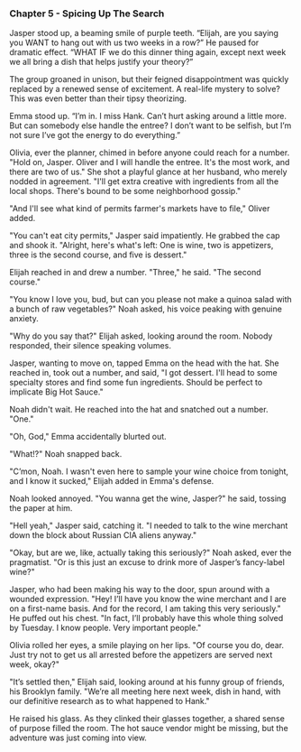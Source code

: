 ### Chapter 5 - Spicing Up The Search
Jasper stood up, a beaming smile of purple teeth. “Elijah, are you saying you WANT to hang out with us two weeks in a row?” He paused for dramatic effect. “WHAT IF we do this dinner thing again, except next week we all bring a dish that helps justify your theory?”

The group groaned in unison, but their feigned disappointment was quickly replaced by a renewed sense of excitement. A real-life mystery to solve? This was even better than their tipsy theorizing.

Emma stood up. “I’m in. I miss Hank. Can’t hurt asking around a little more. But can somebody else handle the entree? I don’t want to be selfish, but I’m not sure I’ve got the energy to do everything.”

Olivia, ever the planner, chimed in before anyone could reach for a number. "Hold on, Jasper. Oliver and I will handle the entree. It's the most work, and there are two of us." She shot a playful glance at her husband, who merely nodded in agreement. "I'll get extra creative with ingredients from all the local shops. There's bound to be some neighborhood gossip."

"And I'll see what kind of permits farmer's markets have to file," Oliver added.

"You can't eat city permits," Jasper said impatiently. He grabbed the cap and shook it. "Alright, here's what's left: One is wine, two is appetizers, three is the second course, and five is dessert."

Elijah reached in and drew a number. "Three," he said. "The second course."

"You know I love you, bud, but can you please not make a quinoa salad with a bunch of raw vegetables?" Noah asked, his voice peaking with genuine anxiety.

"Why do you say that?" Elijah asked, looking around the room. Nobody responded, their silence speaking volumes.

Jasper, wanting to move on, tapped Emma on the head with the hat. She reached in, took out a number, and said, "I got dessert. I'll head to some specialty stores and find some fun ingredients. Should be perfect to implicate Big Hot Sauce."

Noah didn't wait. He reached into the hat and snatched out a number. "One."

"Oh, God," Emma accidentally blurted out.

"What!?" Noah snapped back.

"C’mon, Noah. I wasn't even here to sample your wine choice from tonight, and I know it sucked," Elijah added in Emma's defense.

Noah looked annoyed. "You wanna get the wine, Jasper?" he said, tossing the paper at him.

"Hell yeah," Jasper said, catching it. "I needed to talk to the wine merchant down the block about Russian CIA aliens anyway."

"Okay, but are we, like, actually taking this seriously?" Noah asked, ever the pragmatist. "Or is this just an excuse to drink more of Jasper’s fancy-label wine?"

Jasper, who had been making his way to the door, spun around with a wounded expression. "Hey! I’ll have you know the wine merchant and I are on a first-name basis. And for the record, I am taking this very seriously." He puffed out his chest. "In fact, I’ll probably have this whole thing solved by Tuesday. I know people. Very important people."

Olivia rolled her eyes, a smile playing on her lips. "Of course you do, dear. Just try not to get us all arrested before the appetizers are served next week, okay?"

"It’s settled then," Elijah said, looking around at his funny group of friends, his Brooklyn family. "We’re all meeting here next week, dish in hand, with our definitive research as to what happened to Hank."

He raised his glass. As they clinked their glasses together, a shared sense of purpose filled the room. The hot sauce vendor might be missing, but the adventure was just coming into view.